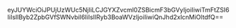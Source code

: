 eyJUYWciOiJPUjUzWUc5NjIiLCJGYXZvcml0ZSBicmF3bGVyIjoiIiwiTmFtZSI6IiIsIlByb2ZpbGVfSWNvbiI6IiIsIlRyb3BoaWVzIjoiIiwiQnJhd2xlcnMiOltdfQ==